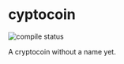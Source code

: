 # cyptocoin
![compile status](https://travis-ci.org/mattxlee/cyptocoin.svg?branch=master)

A cryptocoin without a name yet.
